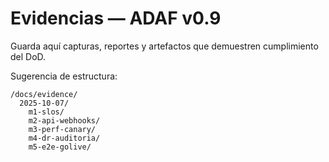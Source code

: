 # Evidencias — ADAF v0.9

Guarda aquí capturas, reportes y artefactos que demuestren cumplimiento del DoD.

Sugerencia de estructura:

```
/docs/evidence/
  2025-10-07/
    m1-slos/
    m2-api-webhooks/
    m3-perf-canary/
    m4-dr-auditoria/
    m5-e2e-golive/
```
